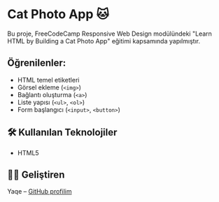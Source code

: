 # Cat Photo App 🐱

Bu proje, FreeCodeCamp Responsive Web Design modülündeki "Learn HTML by Building a Cat Photo App" eğitimi kapsamında yapılmıştır.

## Öğrenilenler:
- HTML temel etiketleri
- Görsel ekleme (`<img>`)
- Bağlantı oluşturma (`<a>`)
- Liste yapısı (`<ul>`, `<ol>`)
- Form başlangıcı (`<input>`, `<button>`)

## 🛠️ Kullanılan Teknolojiler
- HTML5

## 🧑‍🎓 Geliştiren
Yaqe – [GitHub profilim](https://github.com/kullaniciadi)
